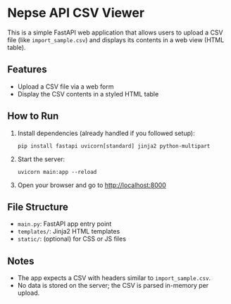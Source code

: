 # Nepse API CSV Viewer

This is a simple FastAPI web application that allows users to upload a CSV file (like `import_sample.csv`) and displays its contents in a web view (HTML table).

## Features

- Upload a CSV file via a web form
- Display the CSV contents in a styled HTML table

## How to Run

1. Install dependencies (already handled if you followed setup):
   ```
   pip install fastapi uvicorn[standard] jinja2 python-multipart
   ```
2. Start the server:
   ```
   uvicorn main:app --reload
   ```
3. Open your browser and go to [http://localhost:8000](http://localhost:8000)

## File Structure

- `main.py`: FastAPI app entry point
- `templates/`: Jinja2 HTML templates
- `static/`: (optional) for CSS or JS files

## Notes

- The app expects a CSV with headers similar to `import_sample.csv`.
- No data is stored on the server; the CSV is parsed in-memory per upload.
